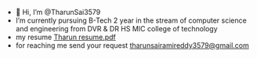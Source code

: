 - 👋 Hi, I’m @TharunSai3579
-  I’m currently pursuing B-Tech 2 year in the stream of computer science and engineering  from DVR & DR HS MIC college of technology
- my resume [Tharun resume.pdf](https://github.com/TharunSai3579/TharunSai3579/files/14395304/Tharun.resume.pdf)
- for reaching me send your request tharunsairamireddy3579@gmail.com

